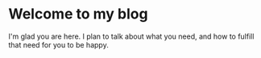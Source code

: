 # Welcome to my blog

I'm glad you are here. I plan to talk about what you need, and how to fulfill that need for you to be happy.
